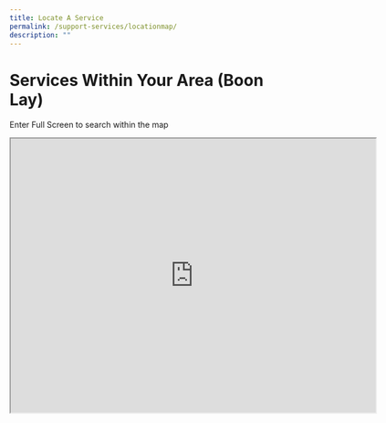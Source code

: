 ```yaml
---
title: Locate A Service
permalink: /support-services/locationmap/
description: ""
---
```

# Services Within Your Area (Boon Lay)
Enter Full Screen to search within the map

<iframe height="480" width="640" src="https://www.google.com/maps/d/u/1/embed?mid=1rUQJfhuhWAL8Rs7bDoON11i7eLvcPYv2&amp;ehbc=2E312F"></iframe>